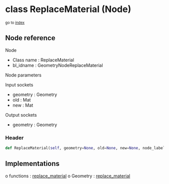 # class ReplaceMaterial (Node)

<sub>go to [index](/docs/index.md)</sub>

## Node reference

Node
 - Class name : ReplaceMaterial
 - bl_idname : GeometryNodeReplaceMaterial

Node parameters

Input sockets
 - geometry : Geometry
 - old : Mat
 - new : Mat

Output sockets
 - geometry : Geometry

### Header

``` python
def ReplaceMaterial(self, geometry=None, old=None, new=None, node_label=None, node_color=None):
```

## Implementations

o functions : [replace_material](/docs/GeoNodes_classes/GLOBAL.md#replace_material)
o Geometry : [replace_material](/docs/GeoNodes_classes/Geometry.md#replace_material)


